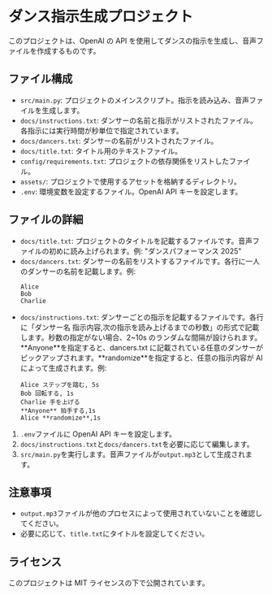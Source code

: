 # ダンス指示生成プロジェクト

このプロジェクトは、OpenAI の API を使用してダンスの指示を生成し、音声ファイルを作成するものです。

## ファイル構成

- `src/main.py`: プロジェクトのメインスクリプト。指示を読み込み、音声ファイルを生成します。
- `docs/instructions.txt`: ダンサーの名前と指示がリストされたファイル。各指示には実行時間が秒単位で指定されています。
- `docs/dancers.txt`: ダンサーの名前がリストされたファイル。
- `docs/title.txt`: タイトル用のテキストファイル。
- `config/requirements.txt`: プロジェクトの依存関係をリストしたファイル。
- `assets/`: プロジェクトで使用するアセットを格納するディレクトリ。
- `.env`: 環境変数を設定するファイル。OpenAI API キーを設定します。

## ファイルの詳細

- `docs/title.txt`: プロジェクトのタイトルを記載するファイルです。音声ファイルの初めに読み上げられます。例: "ダンスパフォーマンス 2025"
- `docs/dancers.txt`: ダンサーの名前をリストするファイルです。各行に一人のダンサーの名前を記載します。例:
  ```
  Alice
  Bob
  Charlie
  ```
- `docs/instructions.txt`: ダンサーごとの指示を記載するファイルです。各行に「ダンサー名 指示内容,次の指示を読み上げるまでの秒数」の形式で記載します。秒数の指定がない場合、2~10s のランダムな間隔が設けられます。\*\*Anyone\*\*を指定すると、dancers.txt に記載されている任意のダンサーがピックアップされます。\*\*randomize\*\*を指定すると、任意の指示内容が AI によって生成されます。例:
  ```
  Alice ステップを踏む, 5s
  Bob 回転する, 1s
  Charlie 手を上げる
  **Anyone** 拍手する,1s
  Alice **randomize**,1s
  ```

1. `.env`ファイルに OpenAI API キーを設定します。
2. `docs/instructions.txt`と`docs/dancers.txt`を必要に応じて編集します。
3. `src/main.py`を実行します。音声ファイルが`output.mp3`として生成されます。

## 注意事項

- `output.mp3`ファイルが他のプロセスによって使用されていないことを確認してください。
- 必要に応じて、`title.txt`にタイトルを設定してください。

## ライセンス

このプロジェクトは MIT ライセンスの下で公開されています。
